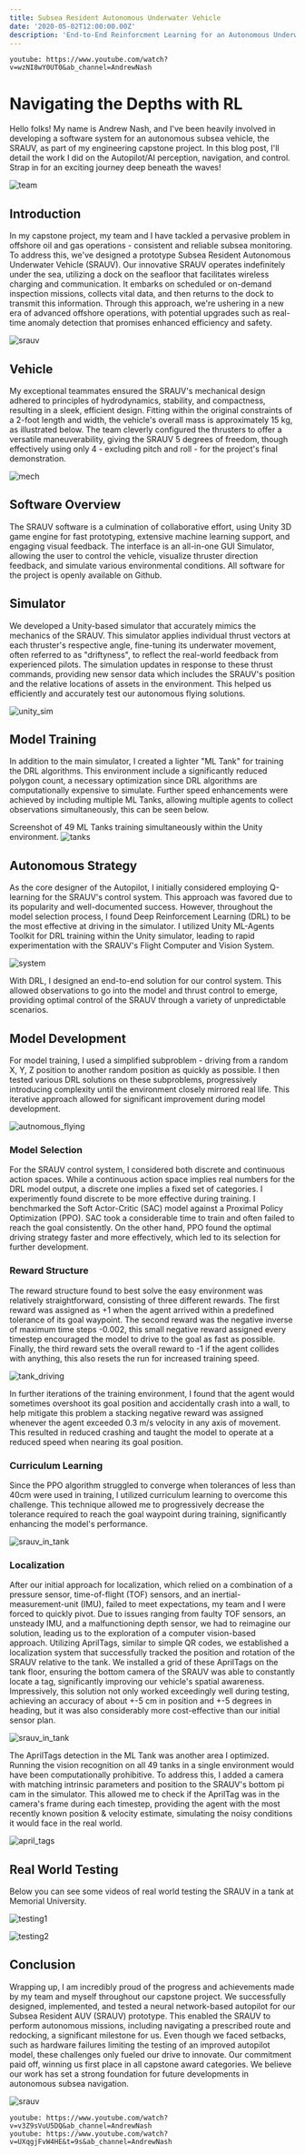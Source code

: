 ```yaml
---
title: Subsea Resident Autonomous Underwater Vehicle
date: '2020-05-02T12:00:00.00Z'
description: 'End-to-End Reinforcment Learning for an Autonomous Underwater Vehicle'
---
```


`youtube: https://www.youtube.com/watch?v=wzNI8wY0UT0&ab_channel=AndrewNash`

# Navigating the Depths with RL

Hello folks! My name is Andrew Nash, and I've been heavily involved in developing a software system for an autonomous subsea vehicle, the SRAUV, as part of my engineering capstone project. In this blog post, I'll detail the work I did on the Autopilot/AI perception, navigation, and control. Strap in for an exciting journey deep beneath the waves!

![team](./team.jpg)

## Introduction

In my capstone project, my team and I have tackled a pervasive problem in offshore oil and gas operations - consistent and reliable subsea monitoring. To address this, we've designed a prototype Subsea Resident Autonomous Underwater Vehicle (SRAUV). Our innovative SRAUV operates indefinitely under the sea, utilizing a dock on the seafloor that facilitates wireless charging and communication. It embarks on scheduled or on-demand inspection missions, collects vital data, and then returns to the dock to transmit this information. Through this approach, we're ushering in a new era of advanced offshore operations, with potential upgrades such as real-time anomaly detection that promises enhanced efficiency and safety.

![srauv](./srauv_ocean.png)

## Vehicle

My exceptional teammates ensured the SRAUV's mechanical design adhered to principles of hydrodynamics, stability, and compactness, resulting in a sleek, efficient design. Fitting within the original constraints of a 2-foot length and width, the vehicle's overall mass is approximately 15 kg, as illustrated below. The team cleverly configured the thrusters to offer a versatile maneuverability, giving the SRAUV 5 degrees of freedom, though effectively using only 4 - excluding pitch and roll - for the project's final demonstration.

![mech](./mech.png)

## Software Overview

The SRAUV software is a culmination of collaborative effort, using Unity 3D game engine for fast prototyping, extensive machine learning support, and engaging visual feedback. The interface is an all-in-one GUI Simulator, allowing the user to control the vehicle, visualize thruster direction feedback, and simulate various environmental conditions. All software for the project is openly available on Github.

## Simulator

We developed a Unity-based simulator that accurately mimics the mechanics of the SRAUV. This simulator applies individual thrust vectors at each thruster's respective angle, fine-tuning its underwater movement, often referred to as "driftyness", to reflect the real-world feedback from experienced pilots. The simulation updates in response to these thrust commands, providing new sensor data which includes the SRAUV's position and the relative locations of assets in the environment. This helped us efficiently and accurately test our autonomous flying solutions.

![unity_sim](./unity_sim.png)

## Model Training

In addition to the main simulator, I created a lighter "ML Tank" for training the DRL algorithms. This environment include a significantly reduced polygon count, a necessary optimization since DRL algorithms are computationally expensive to simulate. Further speed enhancements were achieved by including multiple ML Tanks, allowing multiple agents to collect observations simultaneously, this can be seen below.

Screenshot of 49 ML Tanks training simultaneously within the Unity environment. ![tanks](./49_tanks.gif)

## Autonomous Strategy

As the core designer of the Autopilot, I initially considered employing Q-learning for the SRAUV's control system. This approach was favored due to its popularity and well-documented success. However, throughout the model selection process, I found Deep Reinforcement Learning (DRL) to be the most effective at driving in the simulator. I utilized Unity ML-Agents Toolkit for DRL training within the Unity simulator, leading to rapid experimentation with the SRAUV's Flight Computer and Vision System.

![system](./auto_pilot.png)

With DRL, I designed an end-to-end solution for our control system. This allowed observations to go into the model and thrust control to emerge, providing optimal control of the SRAUV through a variety of unpredictable scenarios.

## Model Development

For model training, I used a simplified subproblem - driving from a random X, Y, Z position to another random position as quickly as possible. I then tested various DRL solutions on these subproblems, progressively introducing complexity until the environment closely mirrored real life. This iterative approach allowed for significant improvement during model development.

![autnomous_flying](./autnomous.gif)

### Model Selection

For the SRAUV control system, I considered both discrete and continuous action spaces. While a continuous action space implies real numbers for the DRL model output, a discrete one implies a fixed set of categories. I experimently found discrete to be more effective during training. I benchmarked the Soft Actor-Critic (SAC) model against a Proximal Policy Optimization (PPO). SAC took a considerable time to train and often failed to reach the goal consistently. On the other hand, PPO found the optimal driving strategy faster and more effectively, which led to its selection for further development.

### Reward Structure

The reward structure found to best solve the easy environment was relatively straightforward, consisting of three different rewards. The first reward was assigned as +1 when the agent arrived within a predefined tolerance of its goal waypoint. The second reward was the negative inverse of maximum time steps -0.002, this small negative reward assigned every timestep encouraged the model to drive to the goal as fast as possible. Finally, the third reward sets the overall reward to -1 if the agent collides with anything, this also resets the run for increased training speed.

![tank_driving](./tank_driving.gif)

In further iterations of the training environment, I found that the agent would sometimes overshoot its goal position and accidentally crash into a wall, to help mitigate this problem a stacking negative reward was assigned whenever the agent exceeded 0.3 m/s velocity in any axis of movement. This resulted in reduced crashing and taught the model to operate at a reduced speed when nearing its goal position.

### Curriculum Learning

Since the PPO algorithm struggled to converge when tolerances of less than 40cm were used in training, I utilized curriculum learning to overcome this challenge. This technique allowed me to progressively decrease the tolerance required to reach the goal waypoint during training, significantly enhancing the model's performance.

![srauv_in_tank](./reward.PNG)

### Localization

After our initial approach for localization, which relied on a combination of a pressure sensor, time-of-flight (TOF) sensors, and an inertial-measurement-unit (IMU), failed to meet expectations, my team and I were forced to quickly pivot. Due to issues ranging from faulty TOF sensors, an unsteady IMU, and a malfunctioning depth sensor, we had to reimagine our solution, leading us to the exploration of a computer vision-based approach. Utilizing AprilTags, similar to simple QR codes, we established a localization system that successfully tracked the position and rotation of the SRAUV relative to the tank. We installed a grid of these AprilTags on the tank floor, ensuring the bottom camera of the SRAUV was able to constantly locate a tag, significantly improving our vehicle's spatial awareness. Impressively, this solution not only worked exceedingly well during testing, achieving an accuracy of about +-5 cm in position and +-5 degrees in heading, but it was also considerably more cost-effective than our initial sensor plan.

![srauv_in_tank](./srauv_in_tank.png)

The AprilTags detection in the ML Tank was another area I optimized. Running the vision recognition on all 49 tanks in a single environment would have been computationally prohibitive. To address this, I added a camera with matching intrinsic parameters and position to the SRAUV's bottom pi cam in the simulator. This allowed me to check if the AprilTag was in the camera's frame during each timestep, providing the agent with the most recently known position & velocity estimate, simulating the noisy conditions it would face in the real world.

![april_tags](./april_tank.gif)

## Real World Testing

Below you can see some videos of real world testing the SRAUV in a tank at Memorial University.

![testing1](./testing1.gif)

![testing2](./testing2.gif)

## Conclusion

Wrapping up, I am incredibly proud of the progress and achievements made by my team and myself throughout our capstone project. We successfully designed, implemented, and tested a neural network-based autopilot for our Subsea Resident AUV (SRAUV) prototype. This enabled the SRAUV to perform autonomous missions, including navigating a prescribed route and redocking, a significant milestone for us. Even though we faced setbacks, such as hardware failures limiting the testing of an improved autopilot model, these challenges only fueled our drive to innovate. Our commitment paid off, winning us first place in all capstone award categories. We believe our work has set a strong foundation for future developments in autonomous subsea navigation.

![srauv](./srauv.png)

`youtube: https://www.youtube.com/watch?v=v3Z9sVuU5DQ&ab_channel=AndrewNash`\
`youtube: https://www.youtube.com/watch?v=UXqgjFvW4HE&t=9s&ab_channel=AndrewNash`
